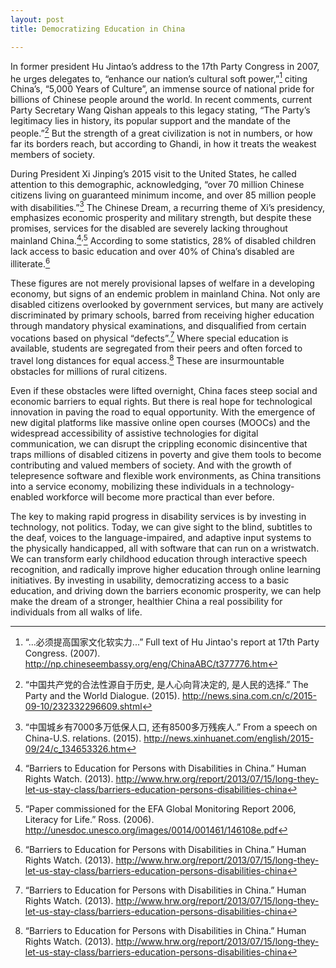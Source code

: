 ```yaml
---
layout: post
title: Democratizing Education in China

---
```


In former president Hu Jintao’s address to the 17th Party Congress in 2007, he urges delegates to, “enhance our nation’s cultural soft power,”[^1]  citing China’s, “5,000 Years of Culture”, an immense source of national pride for billions of Chinese people around the world. In recent comments, current Party Secretary Wang Qishan appeals to this legacy stating, “The Party’s legitimacy lies in history, its popular support and the mandate of the people.”[^2]  But the strength of a great civilization is not in numbers, or how far its borders reach, but according to Ghandi, in how it treats the weakest members of society.

During President Xi Jinping’s 2015 visit to the United States, he called attention to this demographic, acknowledging, “over 70 million Chinese citizens living on guaranteed minimum income, and over 85 million people with disabilities.”[^3]  The Chinese Dream, a recurring theme of Xi’s presidency, emphasizes economic prosperity and military strength, but despite these promises, services for the disabled are severely lacking throughout mainland China.[^4]<sup>,</sup>[^5]  According to some statistics, 28% of disabled children lack access to basic education and over 40% of China’s disabled are illiterate.[^4]

These figures are not merely provisional lapses of welfare in a developing economy, but signs of an endemic problem in mainland China. Not only are disabled citizens overlooked by government services, but many are actively discriminated by primary schools, barred from receiving higher education through mandatory physical examinations, and disqualified from certain vocations based on physical “defects”.[^4] Where special education is available, students are segregated from their peers and often forced to travel long distances for equal access.[^4] These are insurmountable obstacles for millions of rural citizens.

Even if these obstacles were lifted overnight, China faces steep social and economic barriers to equal rights. But there is real hope for technological innovation in paving the road to equal opportunity. With the emergence of new digital platforms like massive online open courses (MOOCs) and the widespread accessibility of assistive technologies for digital communication, we can disrupt the crippling economic disincentive that traps millions of disabled citizens in poverty and give them tools to become contributing and valued members of society. And with the growth of telepresence software and flexible work environments, as China transitions into a service economy, mobilizing these individuals in a technology-enabled workforce will become more practical than ever before.

The key to making rapid progress in disability services is by investing in technology, not politics. Today, we can give sight to the blind, subtitles to the deaf, voices to the language-impaired, and adaptive input systems to the physically handicapped, all with software that can run on a wristwatch. We can transform early childhood education through interactive speech recognition, and radically improve higher education through online learning initiatives. By investing in usability, democratizing access to a basic education, and driving down the barriers economic prosperity, we can help make the dream of a stronger, healthier China a real possibility for individuals from all walks of life.

[^1]: “...必须提高国家文化软实力...” Full text of Hu Jintao's report at 17th Party Congress. (2007). http://np.chineseembassy.org/eng/ChinaABC/t377776.htm
[^2]: “中国共产党的合法性源自于历史, 是人心向背决定的, 是人民的选择.” The Party and the World Dialogue. (2015). http://news.sina.com.cn/c/2015-09-10/232332296609.shtml
[^3]: “中国城乡有7000多万低保人口, 还有8500多万残疾人.” From a speech on China-U.S. relations. (2015). http://news.xinhuanet.com/english/2015-09/24/c_134653326.htm
[^4]:  “Barriers to Education for Persons with Disabilities in China.” Human Rights Watch. (2013). http://www.hrw.org/report/2013/07/15/long-they-let-us-stay-class/barriers-education-persons-disabilities-china
[^5]: “Paper commissioned for the EFA Global Monitoring Report 2006, Literacy for Life.” Ross. (2006). http://unesdoc.unesco.org/images/0014/001461/146108e.pdf